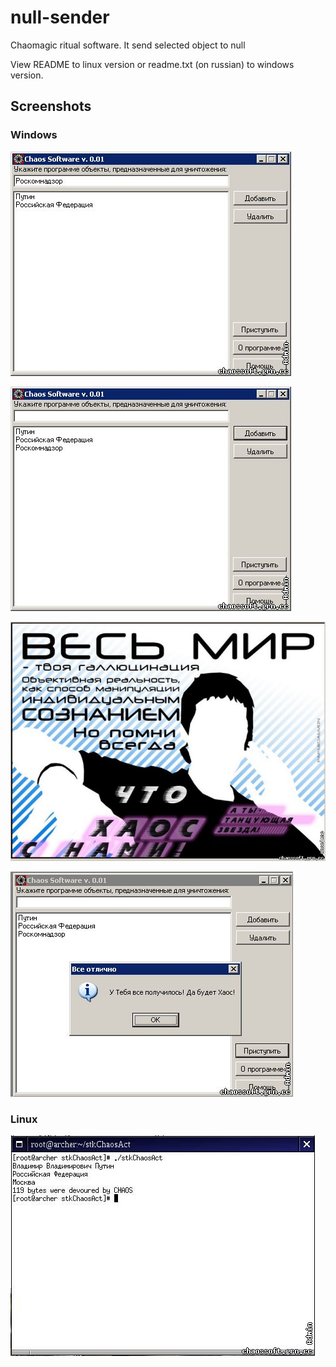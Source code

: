 # null-sender
Chaomagic ritual software. It send selected object to null

View README to linux version or readme.txt (on russian) to windows version.

## Screenshots

### Windows

![Scr01](https://raw.githubusercontent.com/tolik-punkoff/null-sender/master/screnshoots/20150413214144.png)

![Scr02](https://raw.githubusercontent.com/tolik-punkoff/null-sender/master/screnshoots/20150413215144.png)

![Scr03](https://raw.githubusercontent.com/tolik-punkoff/null-sender/master/screnshoots/20150413215239.png)

![Scr04](https://raw.githubusercontent.com/tolik-punkoff/null-sender/master/screnshoots/20150413215449.png)

### Linux

![Linux](https://raw.githubusercontent.com/tolik-punkoff/null-sender/master/screnshoots/linux.jpg)